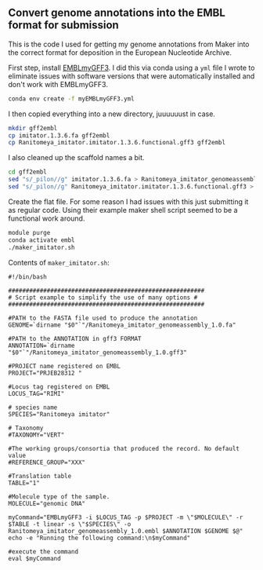 ## Convert genome annotations into the EMBL format for submission

This is the code I used for getting my genome annotations from Maker into the correct format for deposition in the European Nucleotide Archive.

First step, install [EMBLmyGFF3](https://github.com/NBISweden/EMBLmyGFF3). I did this via conda using a `yml` file I wrote to eliminate issues with software versions that were automatically installed and don't work with EMBLmyGFF3.

```bash
conda env create -f myEMBLmyGFF3.yml
```



I then copied everything into a new directory, juuuuuust in case.

```bash
mkdir gff2embl
cp imitator.1.3.6.fa gff2embl
cp Ranitomeya_imitator.imitator.1.3.6.functional.gff3 gff2embl
```

I also cleaned up the scaffold names a bit.

```bash
cd gff2embl
sed "s/_pilon//g" imitator.1.3.6.fa > Ranitomeya_imitator_genomeassembly_1.0.fa
sed "s/_pilon//g" Ranitomeya_imitator.imitator.1.3.6.functional.gff3 > Ranitomeya_imitator_genomeassembly_1.0.gff3
```

Create the flat file. For some reason I had issues with this just submitting it as regular code. Using their example maker shell script seemed to be a functional work around.

```bash
module purge
conda activate embl
./maker_imitator.sh
```

Contents of `maker_imitator.sh`:

```
#!/bin/bash

########################################################
# Script example to simplify the use of many options #
########################################################

#PATH to the FASTA file used to produce the annotation
GENOME=`dirname "$0"`"/Ranitomeya_imitator_genomeassembly_1.0.fa"

#PATH to the ANNOTATION in gff3 FORMAT
ANNOTATION=`dirname "$0"`"/Ranitomeya_imitator_genomeassembly_1.0.gff3"

#PROJECT name registered on EMBL
PROJECT="PRJEB28312 "

#Locus tag registered on EMBL
LOCUS_TAG="RIMI"

# species name
SPECIES="Ranitomeya imitator"

# Taxonomy
#TAXONOMY="VERT"

#The working groups/consortia that produced the record. No default value
#REFERENCE_GROUP="XXX"

#Translation table
TABLE="1"

#Molecule type of the sample.
MOLECULE="genomic DNA"

myCommand="EMBLmyGFF3 -i $LOCUS_TAG -p $PROJECT -m \"$MOLECULE\" -r $TABLE -t linear -s \"$SPECIES\" -o Ranitomeya_imitator_genomeassembly_1.0.embl $ANNOTATION $GENOME $@"
echo -e "Running the following command:\n$myCommand"

#execute the command
eval $myCommand

```
        
        
